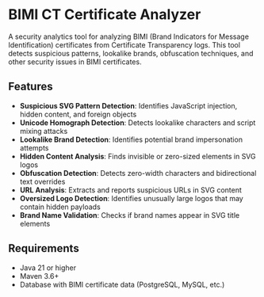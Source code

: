 # BIMI CT Certificate Analyzer

A security analytics tool for analyzing BIMI (Brand Indicators for Message Identification) certificates from Certificate Transparency logs. This tool detects suspicious patterns, lookalike brands, obfuscation techniques, and other security issues in BIMI certificates.

## Features

- **Suspicious SVG Pattern Detection**: Identifies JavaScript injection, hidden content, and foreign objects
- **Unicode Homograph Detection**: Detects lookalike characters and script mixing attacks
- **Lookalike Brand Detection**: Identifies potential brand impersonation attempts
- **Hidden Content Analysis**: Finds invisible or zero-sized elements in SVG logos
- **Obfuscation Detection**: Detects zero-width characters and bidirectional text overrides
- **URL Analysis**: Extracts and reports suspicious URLs in SVG content
- **Oversized Logo Detection**: Identifies unusually large logos that may contain hidden payloads
- **Brand Name Validation**: Checks if brand names appear in SVG title elements

## Requirements

- Java 21 or higher
- Maven 3.6+
- Database with BIMI certificate data (PostgreSQL, MySQL, etc.)
